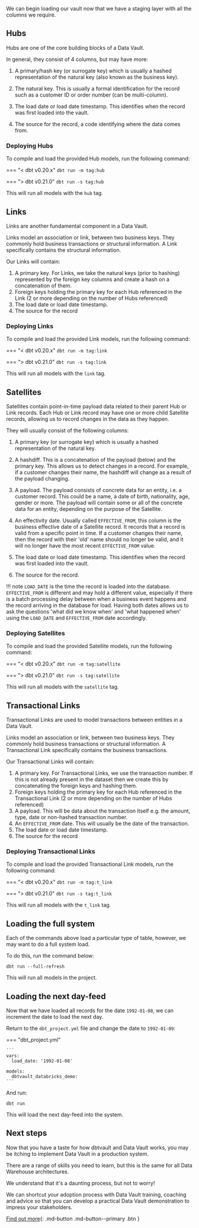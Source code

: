 We can begin loading our vault now that we have a staging layer with all the columns we require.

## Hubs

Hubs are one of the core building blocks of a Data Vault.

In general, they consist of 4 columns, but may have more:

1. A primary/hash key (or surrogate key) which is usually a hashed representation of the natural key (also known as the business key).

2. The natural key. This is usually a formal identification for the record such as a customer ID or
   order number (can be multi-column).

3. The load date or load date timestamp. This identifies when the record was first loaded into the vault.

4. The source for the record, a code identifying where the data comes from.

### Deploying Hubs

To compile and load the provided Hub models, run the following command:

=== "< dbt v0.20.x"
`dbt run -m tag:hub`

=== "> dbt v0.21.0"
`dbt run -s tag:hub`

This will run all models with the `hub` tag.

## Links

Links are another fundamental component in a Data Vault.

Links model an association or link, between two business keys. They commonly hold business transactions or structural
information. A Link specifically contains the structural information.

Our Links will contain:

1. A primary key. For Links, we take the natural keys (prior to hashing) represented by the foreign key columns
   and create a hash on a concatenation of them.
2. Foreign keys holding the primary key for each Hub referenced in the Link (2 or more depending on the number of Hubs
   referenced)
3. The load date or load date timestamp.
4. The source for the record

### Deploying Links

To compile and load the provided Link models, run the following command:

=== "< dbt v0.20.x"
`dbt run -m tag:link`

=== "> dbt v0.21.0"
`dbt run -s tag:link`

This will run all models with the `link` tag.

## Satellites

Satellites contain point-in-time payload data related to their parent Hub or Link records.
Each Hub or Link record may have one or more child Satellite records, allowing us to record changes in
the data as they happen.

They will usually consist of the following columns:

1. A primary key (or surrogate key) which is usually a hashed representation of the natural key.

2. A hashdiff. This is a concatenation of the payload (below) and the primary key. This
   allows us to detect changes in a record. For example, if a customer changes their name,
   the hashdiff will change as a result of the payload changing.

3. A payload. The payload consists of concrete data for an entity, i.e. a customer record. This could be
   a name, a date of birth, nationality, age, gender or more. The payload will contain some or all of the
   concrete data for an entity, depending on the purpose of the Satellite.

4. An effectivity date. Usually called `EFFECTIVE_FROM`, this column is the business effective date of a
   Satellite record. It records that a record is valid from a specific point in time.
   If a customer changes their name, then the record with their 'old' name should no longer be valid, and it will no longer
   have the most recent `EFFECTIVE_FROM` value.

5. The load date or load date timestamp. This identifies when the record was first loaded into the vault.

6. The source for the record.

!!! note
`LOAD_DATE` is the time the record is loaded into the database. `EFFECTIVE_FROM` is different and may hold a
different value, especially if there is a batch processing delay between when a business event happens and the
record arriving in the database for load. Having both dates allows us to ask the questions 'what did we know when'
and 'what happened when' using the `LOAD_DATE` and `EFFECTIVE_FROM` date accordingly.

### Deploying Satellites

To compile and load the provided Satellite models, run the following command:

=== "< dbt v0.20.x"
`dbt run -m tag:satellite`

=== "> dbt v0.21.0"
`dbt run -s tag:satellite`

This will run all models with the `satellite` tag.

## Transactional Links

Transactional Links are used to model transactions between entities in a Data Vault.

Links model an association or link, between two business keys. They commonly hold business transactions or structural
information. A Transactional Link specifically contains the business transactions.

Our Transactional Links will contain:

1. A primary key. For Transactional Links, we use the transaction number. If this is not already present in the dataset
   then we create this by concatenating the foreign keys and hashing them.
2. Foreign keys holding the primary key for each Hub referenced in the Transactional Link (2 or more depending on the number of Hubs
   referenced)
3. A payload. This will be data about the transaction itself e.g. the amount, type, date or non-hashed transaction number.
4. An `EFFECTIVE_FROM` date. This will usually be the date of the transaction.
5. The load date or load date timestamp.
6. The source for the record

### Deploying Transactional Links

To compile and load the provided Transactional Link models, run the following command:

=== "< dbt v0.20.x"
`dbt run -m tag:t_link`

=== "> dbt v0.21.0"
`dbt run -s tag:t_link`

This will run all models with the `t_link` tag.

## Loading the full system

Each of the commands above load a particular type of table, however, we may want to do a full system load.

To do this, run the command below:

`dbt run --full-refresh`

This will run all models in the project.

## Loading the next day-feed

Now that we have loaded all records for the date `1992-01-08`, we can increment the date to load the next day.

Return to the `dbt_project.yml` file and change the date to `1992-01-09`:

=== "dbt_project.yml"

    ```
    vars:
      load_date: '1992-01-08'
    
    models:
      dbtvault_databricks_demo:
    ```

And run:

`dbt run`

This will load the next day-feed into the system.

## Next steps

Now that you have a taste for how dbtvault and Data Vault works, you may be itching to implement Data Vault in
a production system.

There are a range of skills you need to learn, but this is the same for all Data Warehouse architectures.

We understand that it's a daunting process, but not to worry!

We can shortcut your adoption process with Data Vault training, coaching and advice so that you can develop a
practical Data Vault demonstration to impress your stakeholders.

[Find out more](https://www.data-vault.co.uk/dbtvault/){: .md-button .md-button--primary .btn }